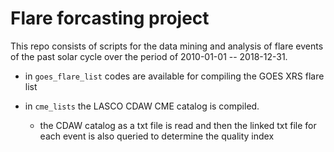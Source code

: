 # Flare forcasting project

This repo consists of scripts for the data mining and analysis of flare events of the past solar cycle over the period
of 2010-01-01 -- 2018-12-31.

* in `goes_flare_list` codes are available for compiling the GOES XRS flare list

* in `cme_lists` the LASCO CDAW CME catalog is compiled. 
  * the CDAW catalog as a txt file is read and then the linked txt file for each event is also queried to determine the quality index
